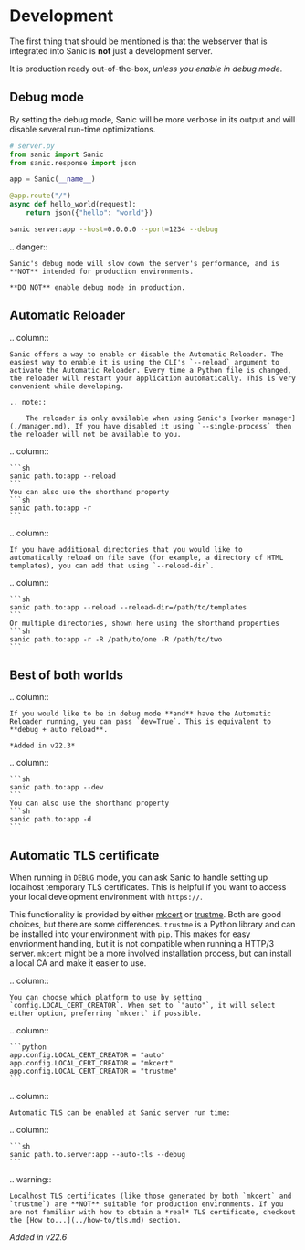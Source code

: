 # Development

The first thing that should be mentioned is that the webserver that is integrated into Sanic is **not** just a development server. 

It is production ready out-of-the-box, *unless you enable in debug mode*.

## Debug mode

By setting the debug mode, Sanic will be more verbose in its output and will disable several run-time optimizations.

```python
# server.py
from sanic import Sanic
from sanic.response import json

app = Sanic(__name__)

@app.route("/")
async def hello_world(request):
    return json({"hello": "world"})
```
```sh
sanic server:app --host=0.0.0.0 --port=1234 --debug
```


.. danger:: 
    
    Sanic's debug mode will slow down the server's performance, and is **NOT** intended for production environments.

    **DO NOT** enable debug mode in production.



## Automatic Reloader

.. column::

    Sanic offers a way to enable or disable the Automatic Reloader. The easiest way to enable it is using the CLI's `--reload` argument to activate the Automatic Reloader. Every time a Python file is changed, the reloader will restart your application automatically. This is very convenient while developing.

    .. note:: 
    
        The reloader is only available when using Sanic's [worker manager](./manager.md). If you have disabled it using `--single-process` then the reloader will not be available to you.

.. column::

    ```sh
    sanic path.to:app --reload
    ```
    You can also use the shorthand property
    ```sh
    sanic path.to:app -r
    ```


.. column::

    If you have additional directories that you would like to automatically reload on file save (for example, a directory of HTML templates), you can add that using `--reload-dir`.

.. column::

    ```sh
    sanic path.to:app --reload --reload-dir=/path/to/templates
    ```
    Or multiple directories, shown here using the shorthand properties
    ```sh
    sanic path.to:app -r -R /path/to/one -R /path/to/two
    ```

## Best of both worlds

.. column::

    If you would like to be in debug mode **and** have the Automatic Reloader running, you can pass `dev=True`. This is equivalent to **debug + auto reload**.

    *Added in v22.3*

.. column::

    ```sh
    sanic path.to:app --dev
    ```
    You can also use the shorthand property
    ```sh
    sanic path.to:app -d
    ```

## Automatic TLS certificate

When running in `DEBUG` mode, you can ask Sanic to handle setting up localhost temporary TLS certificates. This is helpful if you want to access your local development environment with `https://`.

This functionality is provided by either [mkcert](https://github.com/FiloSottile/mkcert) or [trustme](https://github.com/python-trio/trustme). Both are good choices, but there are some differences. `trustme` is a Python library and can be installed into your environment with `pip`. This makes for easy envrionment handling, but it is not compatible when running a HTTP/3 server. `mkcert` might be a more involved installation process, but can install a local CA and make it easier to use.

.. column::

    You can choose which platform to use by setting `config.LOCAL_CERT_CREATOR`. When set to `"auto"`, it will select either option, preferring `mkcert` if possible.

.. column::

    ```python
    app.config.LOCAL_CERT_CREATOR = "auto"
    app.config.LOCAL_CERT_CREATOR = "mkcert"
    app.config.LOCAL_CERT_CREATOR = "trustme"
    ```



.. column::

    Automatic TLS can be enabled at Sanic server run time:

.. column::

    ```sh
    sanic path.to.server:app --auto-tls --debug
    ```



.. warning:: 

    Localhost TLS certificates (like those generated by both `mkcert` and `trustme`) are **NOT** suitable for production environments. If you are not familiar with how to obtain a *real* TLS certificate, checkout the [How to...](../how-to/tls.md) section.



*Added in v22.6*
